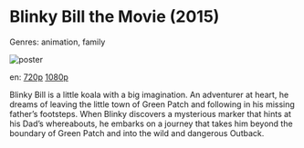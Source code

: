 # Blinky Bill the Movie (2015)

Genres: animation, family

![poster](https://assets.fanart.tv/fanart/movies/339669/movieposter/blinky-bill-the-movie-56c155a16de78.jpg)

en:
  [720p](magnet:?xt=urn:btih:FBD4078E97DC2B6445DB649495C151B33DFD84E6&tr=udp://glotorrents.pw:6969/announce&tr=udp://tracker.opentrackr.org:1337/announce&tr=udp://torrent.gresille.org:80/announce&tr=udp://tracker.openbittorrent.com:80&tr=udp://tracker.coppersurfer.tk:6969&tr=udp://tracker.leechers-paradise.org:6969&tr=udp://p4p.arenabg.ch:1337&tr=udp://tracker.internetwarriors.net:1337)
  [1080p](magnet:?xt=urn:btih:251453CBB3C514889ACBE22070B206C1DBA978DA&tr=udp://glotorrents.pw:6969/announce&tr=udp://tracker.opentrackr.org:1337/announce&tr=udp://torrent.gresille.org:80/announce&tr=udp://tracker.openbittorrent.com:80&tr=udp://tracker.coppersurfer.tk:6969&tr=udp://tracker.leechers-paradise.org:6969&tr=udp://p4p.arenabg.ch:1337&tr=udp://tracker.internetwarriors.net:1337)
  


Blinky Bill is a little koala with a big imagination. An adventurer at heart, he dreams of leaving the little town of Green Patch and following in his missing father’s footsteps. When Blinky discovers a mysterious marker that hints at his Dad’s whereabouts, he embarks on a journey that takes him beyond the boundary of Green Patch and into the wild and dangerous Outback.
